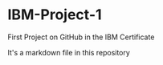 # IBM-Project-1
First Project on GitHub in the IBM Certificate 

It's a markdown file in this repository
